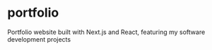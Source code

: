 # portfolio
Portfolio website built with Next.js and React, featuring my software development projects
